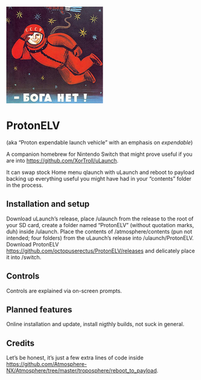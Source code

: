 ![Logo](icon.jpg)
# ProtonELV
(aka “Proton expendable launch vehicle” with an emphasis on *expendable*)

A companion homebrew for Nintendo Switch that might prove useful if you are into https://github.com/XorTroll/uLaunch.

It can swap stock Home menu qlaunch with uLaunch and reboot to payload backing up everything useful you might have had in your “contents” folder in the process. 

## Installation and setup 
Download uLaunch’s release, place /ulaunch from the release to the root of your SD card, create a folder named “ProtonELV” (without quotation marks, duh) inside /ulaunch. Place the contents of /atmosphere/contents (pun not intended; four folders) from the uLaunch’s release into /ulaunch/ProtonELV.  
Download ProtonELV https://github.com/octopuserectus/ProtonELV/releases and delicately place it into /switch.

## Controls
Controls are explained via on-screen prompts. 

## Planned features
Online installation and update, install nigthly builds, not suck in general. 

## Credits
Let’s be honest, it’s just a few extra lines of code inside https://github.com/Atmosphere-NX/Atmosphere/tree/master/troposphere/reboot_to_payload.
